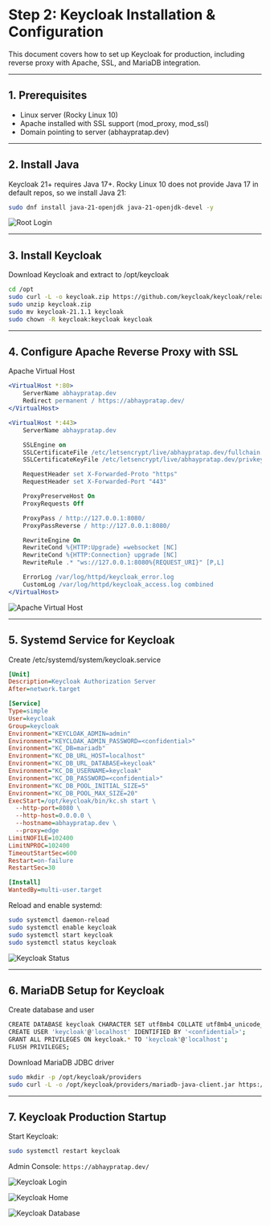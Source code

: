 # Step 2: Keycloak Installation & Configuration

This document covers how to set up Keycloak for production, including reverse proxy with Apache, SSL, and MariaDB integration.

---

## 1. Prerequisites

- Linux server (Rocky Linux 10)
- Apache installed with SSL support (mod_proxy, mod_ssl)
- Domain pointing to server (abhaypratap.dev)

---

## 2. Install Java

Keycloak 21+ requires Java 17+. Rocky Linux 10 does not provide Java 17 in default repos, so we install Java 21:

```bash
sudo dnf install java-21-openjdk java-21-openjdk-devel -y
```

![Root Login](screenshots/server/Root-login.jpeg)

---

## 3. Install Keycloak

Download Keycloak and extract to /opt/keycloak

```bash
cd /opt
sudo curl -L -o keycloak.zip https://github.com/keycloak/keycloak/releases/download/21.1.1/keycloak-21.1.1.zip
sudo unzip keycloak.zip
sudo mv keycloak-21.1.1 keycloak
sudo chown -R keycloak:keycloak keycloak
```

---

## 4. Configure Apache Reverse Proxy with SSL

Apache Virtual Host

```apache
<VirtualHost *:80>
    ServerName abhaypratap.dev
    Redirect permanent / https://abhaypratap.dev/
</VirtualHost>

<VirtualHost *:443>
    ServerName abhaypratap.dev

    SSLEngine on
    SSLCertificateFile /etc/letsencrypt/live/abhaypratap.dev/fullchain.pem
    SSLCertificateKeyFile /etc/letsencrypt/live/abhaypratap.dev/privkey.pem

    RequestHeader set X-Forwarded-Proto "https"
    RequestHeader set X-Forwarded-Port "443"

    ProxyPreserveHost On
    ProxyRequests Off

    ProxyPass / http://127.0.0.1:8080/
    ProxyPassReverse / http://127.0.0.1:8080/

    RewriteEngine On
    RewriteCond %{HTTP:Upgrade} =websocket [NC]
    RewriteCond %{HTTP:Connection} upgrade [NC]
    RewriteRule .* "ws://127.0.0.1:8080%{REQUEST_URI}" [P,L]

    ErrorLog /var/log/httpd/keycloak_error.log
    CustomLog /var/log/httpd/keycloak_access.log combined
</VirtualHost>
```

![Apache Virtual Host](screenshots/keycloak/Apache-Virtual-Host.png)

---

## 5. Systemd Service for Keycloak

Create /etc/systemd/system/keycloak.service

```ini
[Unit]
Description=Keycloak Authorization Server
After=network.target

[Service]
Type=simple
User=keycloak
Group=keycloak
Environment="KEYCLOAK_ADMIN=admin"
Environment="KEYCLOAK_ADMIN_PASSWORD=<confidential>"
Environment="KC_DB=mariadb"
Environment="KC_DB_URL_HOST=localhost"
Environment="KC_DB_URL_DATABASE=keycloak"
Environment="KC_DB_USERNAME=keycloak"
Environment="KC_DB_PASSWORD=<confidential>"
Environment="KC_DB_POOL_INITIAL_SIZE=5"
Environment="KC_DB_POOL_MAX_SIZE=20"
ExecStart=/opt/keycloak/bin/kc.sh start \
  --http-port=8080 \
  --http-host=0.0.0.0 \
  --hostname=abhaypratap.dev \
  --proxy=edge
LimitNOFILE=102400
LimitNPROC=102400
TimeoutStartSec=600
Restart=on-failure
RestartSec=30

[Install]
WantedBy=multi-user.target
```

Reload and enable systemd:

```bash
sudo systemctl daemon-reload
sudo systemctl enable keycloak
sudo systemctl start keycloak
sudo systemctl status keycloak
```

![Keycloak Status](screenshots/keycloak/Keycloak-status.png)

---

## 6. MariaDB Setup for Keycloak

Create database and user

```bash
CREATE DATABASE keycloak CHARACTER SET utf8mb4 COLLATE utf8mb4_unicode_ci;
CREATE USER 'keycloak'@'localhost' IDENTIFIED BY '<confidential>';
GRANT ALL PRIVILEGES ON keycloak.* TO 'keycloak'@'localhost';
FLUSH PRIVILEGES;
```

Download MariaDB JDBC driver

```bash
sudo mkdir -p /opt/keycloak/providers
sudo curl -L -o /opt/keycloak/providers/mariadb-java-client.jar https://repo1.maven.org/maven2/org/mariadb/jdbc/mariadb-java-client/3.1.4/mariadb-java-client-3.1.4.jar
```

---

## 7. Keycloak Production Startup

Start Keycloak:

```bash
sudo systemctl restart keycloak
```

Admin Console: `https://abhaypratap.dev/`

![Keycloak Login](screenshots/keycloak/Keycloak-Login.png)

![Keycloak Home](screenshots/keycloak/Keycloak-Home.png)

![Keycloak Database](screenshots/keycloak/Keycloak-Database.png)
